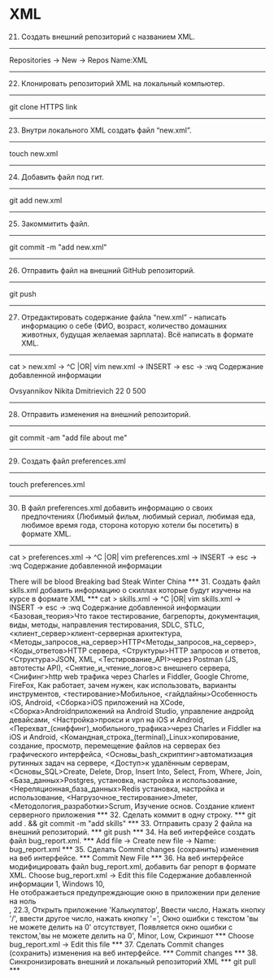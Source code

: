 # XML

 21. Создать внешний репозиторий c названием XML.
***
Repositories -> New -> Repos Name:XML
***
 22. Клонировать репозиторий XML на локальный компьютер.
***
git clone HTTPS link
***
 23. Внутри локального XML создать файл “new.xml”.
***
touch new.xml
***
 24. Добавить файл под гит.
***
git add new.xml
***
 25. Закоммитить файл.
***
git commit -m "add new.xml"
***
 26. Отправить файл на внешний GitHub репозиторий.
***
git push
***
 27. Отредактировать содержание файла “new.xml” - написать информацию о себе (ФИО, возраст, количество домашних животных, будущая желаемая зарплата). Всё написать в формате XML.
***
cat > new.xml -> ^C |OR| vim new.xml -> INSERT -> esc -> :wq
Содержание добавленной информации

<info>
 <FIO>Ovsyannikov Nikita Dmitrievich</FIO>
 <AGE>22</AGE>
 <number_of_pets>0</number_of_pets>
 <Future_desired_salary>500</Future_desired_salary>
</info>

***
 28. Отправить изменения на внешний репозиторий.
***
git commit -am "add file about me"
***
 29. Создать файл preferences.xml
***
touch preferences.xml
***
 30. В файл preferences.xml добавить информацию о своих предпочтениях (Любимый фильм, любимый сериал, любимая еда, любимое время года, сторона которую хотели бы посетить) в формате XML.
***
cat > preferences.xml -> ^C |OR| vim preferences.xml -> INSERT -> esc -> :wq
Содержание добавленной информации

<Favorite>
 <Favorite_movie>There will be blood</Favorite_movie>
 <Favorite_series>Breaking bad</Favorite_series>
 <favorite_food>Steak</favorite_food>
 <favorite_time_of_year>Winter</favorite_time_of_year>
 <country_you_like_to_visit>China</country_you_like_to_visit>
</Favorite>
***
 31. Создать файл sklls.xml добавить информацию о скиллах которые будут изучены на курсе в формате XML
***
cat > skills.xml -> ^C |OR| vim skills.xml -> INSERT -> esc -> :wq
Содержание добавленной информации

<skills>
    <Базовая_теория>Что такое тестирование, багрепорты, документация, виды, методы, направления тестирования, SDLC, STLC</Базовая_теория>,
    <клиент_сервер>клиент-серверная архитектура</клиент_сервер>,
    <Методы_запросов_на_сервер>HTTP<Методы_запросов_на_сервер>,
    <Коды_ответов>HTTP сервера</Коды_ответов>,
    <Структуры>HTTP запросов и ответов</Структуры>,
    <Структура>JSON, XML</Структуры>,
    <Тестирование_API>через Postman (JS, автотесты API)</Тестирование_API>,
    <Снятие_и_чтение_логов>c внешнего сервера</Снятие_и_чтение_логов>,
    <Снифинг>http web трафика через Charles и Fiddler</Снифинг>,
    <Dev_Tools_веб_браузеров>Google Chrome, FireFox</Dev_Tools_веб_браузеров>,
    <VPN>Как работает, зачем нужен, как использовать, варианты инструментов</VPN>,
    <тестирование>Мобильное</тестирование>,
    <гайдлайны>Особенность iOS, Android</гайдлайны>,
    <Сборка>iOS приложений на XCode</Сборка>,
    <Сборка>Androidприложений на Android Studio</Сборка>,
    <ADB>управление андройд девайсами</ADB>,
    <Настройка>прокси и vpn на iOS и Android</Настройка>,
    <Перехват_(сниффинг)_мобильного_трафика>через Charles и Fiddler на iOS и Android</Перехват_(сниффинг)_мобильного_трафика>,
    <Командная_строка_(terminal)_Linux>копирование, создание, просмотр, перемещение файлов на серверах без графического интерфейса</Командная_строка_(terminal)_Linux>,
    <Основы_bash_скриптинг>автоматизация рутинных задач на сервере</Основы_bash_скриптинг>,
    <Доступ>к удалённым серверам</Доступ>,
    <Основы_SQL>Create, Delete, Drop, Insert Into, Select, From, Where, Join</Основы_SQL>,
    <База_данных>Postgres, установка, настройка и использование</База_данных>,
    <Нереляционная_база_данных>Redis установка, настройка и использование</Нереляционная_база_данных>,
    <Нагрузочное_тестирование>Jmeter</Нагрузочное_тестирование>,
    <Методология_разработки>Scrum</Методология_разработки>,
    <Python>Изучение основ. Создание клиент серверного приложения</Python>
</skills>
***
 32. Сделать коммит в одну строку.
***
git add . && git commit -m "add skills"
***
 33. Отправить сразу 2 файла на внешний репозиторий.
***
git push
***
 34. На веб интерфейсе создать файл bug_report.xml.
***
Add file -> Create new file -> Name: bug_report.xml
***
 35. Сделать Commit changes (сохранить) изменения на веб интерфейсе.
***
Commit New File
***
 36. На веб интерфейсе модифицировать файл bug_report.xml, добавить баг репорт в формате XML.
Choose bug_report.xml -> Edit this file
Содержание добавленной информации

<bug>
    <ID>1</ID>,
    <Version>Windows 10</Version>,
    <Summary>Не отображаеться предупреждающие окно в приложении при деление на ноль</Summary>,
    <Req_id>22.3</Req_id>,
    <Steps>Открыть приложение 'Калькулятор', Ввести число, Нажать кнопку '/', ввести другое число, нажать кнопку '='</Steps>,
    <Actual_result>Окно ошибки с текстом 'вы не можете делить на 0' отсутствует</Actual_result>,
    <Expected_result>Появляется окно ошибки с текстом,'вы не можете делить на 0'</Expected_result>,
    <Severity>Minor</Severity>,
    <Priority>Low</Priority>,
    <Attachments>Скриншот</Attachments>
</bug>
***
Choose bug_report.xml -> Edit this file
***
 37. Сделать Commit changes (сохранить) изменения на веб интерфейсе.
***
Commit changes
***
 38. Синхронизировать внешний и локальный репозиторий XML
***
git pull
***
